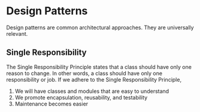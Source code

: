 # Design Patterns
Design patterns are common architectural approaches. They are universally relevant.

## Single Responsibility
The Single Responsibility Principle states that a class should have only one reason to change. In other words, a class should have only one responsibility or job. If we adhere to the Single Responsibility Principle, 

1. We will have classes and modules that are easy to understand
2. We promote encapsulation, reusability, and testability
3. Maintenance becomes easier
